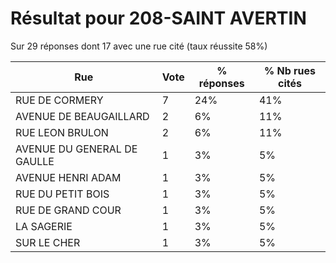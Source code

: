 # Résultat pour 208-SAINT AVERTIN

Sur 29 réponses dont 17 avec une rue cité (taux réussite 58%)

| Rue | Vote | % réponses | % Nb rues cités|
|-----|------|------------|----------------|
| RUE DE CORMERY | 7 | 24% | 41%|
| AVENUE DE BEAUGAILLARD | 2 | 6% | 11%|
| RUE LEON BRULON | 2 | 6% | 11%|
| AVENUE DU GENERAL DE GAULLE | 1 | 3% | 5%|
| AVENUE HENRI ADAM | 1 | 3% | 5%|
| RUE DU PETIT BOIS | 1 | 3% | 5%|
| RUE DE GRAND COUR | 1 | 3% | 5%|
| LA SAGERIE | 1 | 3% | 5%|
| SUR LE CHER | 1 | 3% | 5%|
